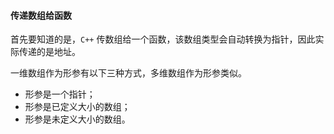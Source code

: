 #### 传递数组给函数

首先要知道的是，`C++` 传数组给一个函数，该数组类型会自动转换为指针，因此实际传递的是地址。

一维数组作为形参有以下三种方式，多维数组作为形参类似。

- 形参是一个指针；
- 形参是已定义大小的数组；
- 形参是未定义大小的数组。
